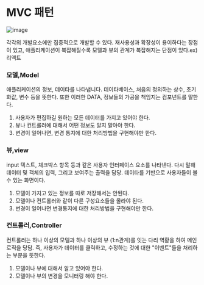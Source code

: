 # MVC 패턴
![image](https://user-images.githubusercontent.com/78638160/182870307-ff2d0792-9e68-4fae-be4f-fa8e17e04559.png)

각각의 개발요소에만 집중적으로 개발할 수 있다. 재사용성과 확장성이 용이하다는 장점이 있고, 애플리케이션이
복잡해질수록 모델과 뷰의 관계가 복잡해지는 단점이 있다.ex) 리액트
### 모델,Model
애플리케이션의 정보, 데이타를 나타냅니다. 데이타베이스, 처음의 정의하는 상수, 초기화값, 변수 등을 뜻한다. 또한 이러한 DATA, 정보들의 가공을 책임지는 컴포넌트를 말한다.

1. 사용자가 편집하길 원하는 모든 데이터를 가지고 있어야 한다.
2. 뷰나 컨트롤러에 대해서 어떤 정보도 알지 말아야 한다.
3. 변경이 일어나면, 변경 통지에 대한 처리방법을 구현해야만 한다.

### 뷰,view
input 텍스트, 체크박스 항목 등과 같은 사용자 인터페이스 요소를 나타낸다. 
다시 말해 데이터 및 객체의 입력, 그리고 보여주는 출력을 담당. 데이타를 기반으로 사용자들이 볼 수 있는 화면이다.

1. 모델이 가지고 있는 정보를 따로 저장해서는 안된다.
2. 모델이나 컨트롤러와 같이 다른 구성요소들을 몰라야 된다.
3. 변경이 일어나면 변경통지에 대한 처리방법을 구현해야만 한다.

### 컨트롤러,Controller
컨트롤러는 하나 이상의 모델과 하나 이상의 뷰 (1:n관계)를 잇는 다리 역홛을 하여  메인로직을 당담.
즉, 사용자가 데이터를 클릭하고, 수정하는 것에 대한 "이벤트"들을 처리하는 부분을 뜻한다.

1. 모델이나 뷰에 대해서 알고 있어야 한다.
2. 모델이나 뷰의 변경을 모니터링 해야 한다.
